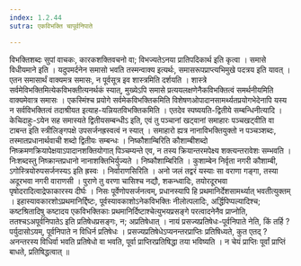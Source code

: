 ```yaml
---
index: 1.2.44
sutra: एकविभक्ति चापूर्वनिपाते

---
```

 विभक्तिशब्दः सुपां वाचकः, कारकशक्तिवचनो वा; विभज्यतेऽनया प्रातिपदिकार्थ इति कृत्वा । समासे विधीयमाने इति । यदुपमर्दनेन समासो भवति तस्मन्वाक्य इत्यर्थः, समासरूपप्राप्त्यभिमुखे पदत्रय इति यावत् । एतन समासार्थं वाक्यमत्र समासः, न पूर्वसूत्र इव शास्त्रमिति दर्शयति । शास्त्रे सर्वमेविभक्तिमित्येकविभक्तीत्यनर्थकं स्यात्, मुख्येऽपि समासे प्रत्ययलक्षणेनैकविभक्तित्वं समर्थनीयमिति वाक्यमेवात्र समासः । एकस्मिंश्च प्रयोगे सर्वमेकविभक्तिकमिति विशेषणओपादानसामर्थ्यतप्रयोगभेदेनापि यस्य न सर्वविभक्तित्वं तदाश्रीयत इत्याह-यन्नियतविभक्तिकमिति । एतदेव स्पष्ययति-द्वितीये सम्बन्धिनीत्यादि । केचिदाहुः-ऽयेन सह समास्यते द्वितीयसम्बन्धीऽ इति, एवं तु पञ्चानां खट्वानां समाहारः पञ्चखट्वीति वा टाबन्त इति स्त्रीलिङ्गपक्षे उपसर्जनह्रस्वत्वं न स्यात् । समाहारो ह्यत्र नानाविभक्तियुक्तो न पञ्चञ्शब्दः, तस्मातप्रधानार्थवाची शब्दो द्वितीयः सम्बन्धः । निष्कौशाम्बिरिति कौशाम्बीशब्दो निष्क्रमणक्रियापेक्षयाऽपादानशक्तियोगात् पिञ्चम्यन्ते एव, न तस्य क्रियान्तरमपेक्ष्य शक्त्यन्तरावेशः सम्भवति । निःशब्दस्तु निष्क्रान्तप्रधानो नानाशक्तिभिर्युज्यते । निष्कौशाम्बिरिति । कुशाम्बेन निर्वृता नगरी कौशाम्बी, ऽगोस्त्रियोरुपसर्जनस्यऽ इति ह्रस्वः । निर्वाराणसिरिति । अनो जलं तद्वरं यस्याः सा वराणा गङ्गा, तस्या अदूरभवा नगरी वाराणसी । पुराणे तु वरणा चासिश्च नद्यौ, शकन्ध्वादिः, तयोरदूरभवा पृषोदरादित्वाद्रेफाकारस्य दीर्घः । निसः पूर्वेणोपसर्जनत्वम्, प्रधानस्यापि हि प्रथमानिर्देशसामर्थ्यात् भवतीत्युक्तम् । इहास्यावकारशोऽप्रथमानिर्द्दिष्टः, पूर्वस्यावकाशोऽनेकविभक्तिः नीलोत्पलादिः, अर्द्धिपिप्पल्यादिश्च; कष्टश्रितादिषु कष्टादय एकविभक्तिकाः प्रथमानिर्दिष्टाश्चेत्युभयप्रसङ्गे परत्वादनेनैव प्राप्नोति, ततश्चऽअपूर्वनिपातेऽ इति प्रतिषेधप्रसङ्गः, न; अप्रतिषेधात् । नायं प्रसज्यप्रतिषेधः-पूर्वनिपाते नेति, किं तर्हि ? पर्युदासोऽयम्, पूर्वनिपाते न विधिर्न प्रतिषेधः । प्रसज्यप्रतिषेधेऽप्यनन्तरप्राप्तिः प्रतिषिध्यते, कुत एतद् ? अनन्तरस्य विधिर्वा भवति प्रतिषेधो वा भवति, पूर्वा प्राप्तिरप्रतिषिद्धा तया भविष्यति । न चेयं प्राप्तिः पूर्वां प्राप्तिं बाधते, प्रतिषिद्धत्वात् ॥